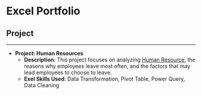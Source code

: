 # Excel Portfolio

## Project
---
- **Project: Human Resources**
  - **Description**: This project focuses on analyzing <a href="https://www.kaggle.com/datasets/rhuebner/human-resources-data-set">Human Resource</a>, the reasons why employees leave most often, and the factors that may lead employees to choose to leave.
  - **Exel Skills Used**: Data Transformation, Pivot Table, Power Query, Data Cleaning
